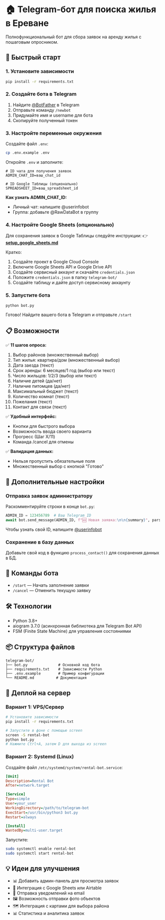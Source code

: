 # 🏠 Telegram-бот для поиска жилья в Ереване

Полнофункциональный бот для сбора заявок на аренду жилья с пошаговым опросником.

## 🚀 Быстрый старт

### 1. Установите зависимости

```bash
pip install -r requirements.txt
```

### 2. Создайте бота в Telegram

1. Найдите [@BotFather](https://t.me/BotFather) в Telegram
2. Отправьте команду `/newbot`
3. Придумайте имя и username для бота
4. Скопируйте полученный токен

### 3. Настройте переменные окружения

Создайте файл `.env`:

```bash
cp .env.example .env
```

Откройте `.env` и заполните:

```env
# ID чата для получения заявок
ADMIN_CHAT_ID=ваш_chat_id

# ID Google Таблицы (опционально)
SPREADSHEET_ID=ваш_spreadsheet_id
```

**Как узнать ADMIN_CHAT_ID:**
- Личный чат: напишите @userinfobot
- Группа: добавьте @RawDataBot в группу

### 4. Настройте Google Sheets (опционально)

Для сохранения заявок в Google Таблицы следуйте инструкции:
👉 **[setup_google_sheets.md](setup_google_sheets.md)**

Кратко:
1. Создайте проект в Google Cloud Console
2. Включите Google Sheets API и Google Drive API
3. Создайте сервисный аккаунт и скачайте `credentials.json`
4. Положите `credentials.json` в папку `telegram-bot/`
5. Создайте таблицу и дайте доступ сервисному аккаунту

### 5. Запустите бота

```bash
python bot.py
```

Готово! Найдите вашего бота в Telegram и отправьте `/start`

## 📋 Возможности

✅ **11 шагов опроса:**
1. Выбор районов (множественный выбор)
2. Тип жилья: квартира/дом (множественный выбор)
3. Дата заезда (текст)
4. Срок аренды: 6 месяцев/1 год (выбор или текст)
5. Число жильцов: 1/2/3 (выбор или текст)
6. Наличие детей (да/нет)
7. Наличие питомцев (да/нет)
8. Максимальный бюджет (текст)
9. Количество комнат (текст)
10. Пожелания (текст)
11. Контакт для связи (текст)

✅ **Удобный интерфейс:**
- Кнопки для быстрого выбора
- Возможность ввода своего варианта
- Прогресс (Шаг X/11)
- Команда /cancel для отмены

✅ **Валидация данных:**
- Нельзя пропустить обязательные поля
- Множественный выбор с кнопкой "Готово"

## 🔧 Дополнительные настройки

### Отправка заявок администратору

Раскомментируйте строки в конце `bot.py`:

```python
ADMIN_ID = 123456789  # Ваш Telegram ID
await bot.send_message(ADMIN_ID, f"🆕 Новая заявка:\n\n{summary}", parse_mode='HTML')
```

Чтобы узнать свой ID, напишите [@userinfobot](https://t.me/userinfobot)

### Сохранение в базу данных

Добавьте свой код в функцию `process_contact()` для сохранения данных в БД.

## 📝 Команды бота

- `/start` — Начать заполнение заявки
- `/cancel` — Отменить текущую заявку

## 🛠 Технологии

- Python 3.8+
- aiogram 3.7.0 (асинхронная библиотека для Telegram Bot API)
- FSM (Finite State Machine) для управления состояниями

## 📦 Структура файлов

```
telegram-bot/
├── bot.py              # Основной код бота
├── requirements.txt    # Зависимости Python
├── .env.example        # Пример конфигурации
└── README.md          # Документация
```

## 🚀 Деплой на сервер

### Вариант 1: VPS/Сервер

```bash
# Установите зависимости
pip install -r requirements.txt

# Запустите в фоне с помощью screen
screen -S rental-bot
python bot.py
# Нажмите Ctrl+A, затем D для выхода из screen
```

### Вариант 2: Systemd (Linux)

Создайте файл `/etc/systemd/system/rental-bot.service`:

```ini
[Unit]
Description=Rental Bot
After=network.target

[Service]
Type=simple
User=your_user
WorkingDirectory=/path/to/telegram-bot
ExecStart=/usr/bin/python3 bot.py
Restart=always

[Install]
WantedBy=multi-user.target
```

Запустите:

```bash
sudo systemctl enable rental-bot
sudo systemctl start rental-bot
```

## 💡 Идеи для улучшения

- 📊 Добавить админ-панель для просмотра заявок
- 💾 Интеграция с Google Sheets или Airtable
- 📧 Отправка уведомлений на email
- 🖼 Возможность отправки фото объектов
- 🗺 Интеграция с картами для выбора района
- 📊 Статистика и аналитика заявок